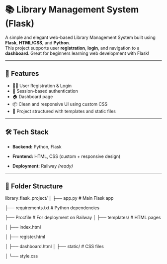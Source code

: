 # 📚 Library Management System (Flask)

A simple and elegant web-based Library Management System built using **Flask**, **HTML/CSS**, and **Python**.  
This project supports user **registration**, **login**, and navigation to a **dashboard**. Great for beginners learning web development with Flask!

---

## 🚀 Features

- 🧑‍💼 User Registration & Login
- 🔐 Session-based authentication
- 🏠 Dashboard page
- 📦 Clean and responsive UI using custom CSS
- 📁 Project structured with templates and static files

---

## 🛠️ Tech Stack

- **Backend:** Python, Flask 

- **Frontend:** HTML, CSS (custom + responsive design)

- **Deployment:** Railway *(ready)*

---

## 📂 Folder Structure
library_flask_project/
│
├── app.py # Main Flask app

├── requirements.txt # Python dependencies

├── Procfile # For deployment on Railway
│
├── templates/ # HTML pages

│ ├── index.html

│ ├── register.html

│ ├── dashboard.html
│
├── static/ # CSS files

│ └── style.css





